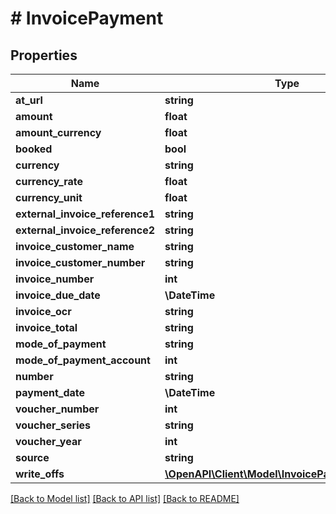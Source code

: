 # # InvoicePayment

## Properties

Name | Type | Description | Notes
------------ | ------------- | ------------- | -------------
**at_url** | **string** |  | [optional]
**amount** | **float** |  | [optional]
**amount_currency** | **float** |  | [optional]
**booked** | **bool** |  | [optional]
**currency** | **string** |  | [optional]
**currency_rate** | **float** |  | [optional]
**currency_unit** | **float** |  | [optional]
**external_invoice_reference1** | **string** |  | [optional]
**external_invoice_reference2** | **string** |  | [optional]
**invoice_customer_name** | **string** |  | [optional]
**invoice_customer_number** | **string** |  | [optional]
**invoice_number** | **int** |  |
**invoice_due_date** | **\DateTime** |  | [optional]
**invoice_ocr** | **string** |  | [optional]
**invoice_total** | **string** |  | [optional]
**mode_of_payment** | **string** |  | [optional]
**mode_of_payment_account** | **int** |  | [optional]
**number** | **string** |  | [optional]
**payment_date** | **\DateTime** |  | [optional]
**voucher_number** | **int** |  | [optional]
**voucher_series** | **string** |  | [optional]
**voucher_year** | **int** |  | [optional]
**source** | **string** |  | [optional]
**write_offs** | [**\OpenAPI\Client\Model\InvoicePaymentWriteOff[]**](InvoicePaymentWriteOff.md) |  | [optional]

[[Back to Model list]](../../README.md#models) [[Back to API list]](../../README.md#endpoints) [[Back to README]](../../README.md)
